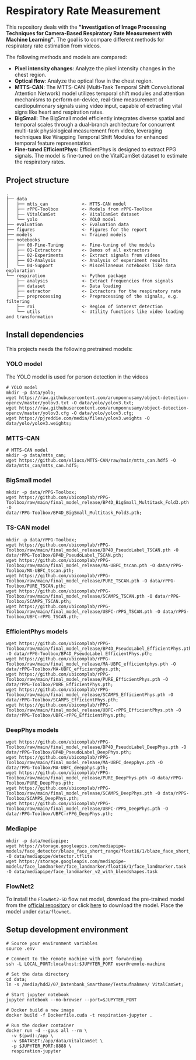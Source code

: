 # Respiratory Rate Measurement

This repository deals with the **"Investigation of Image Processing Techniques for Camera-Based Respiratory Rate
Measurement with Machine Learning"**. The goal is to compare different methods for respiratory rate estimation from
videos.

The following methods and models are compared:

* **Pixel intensity changes**: Analyze the pixel intensity changes in the chest region.
* **Optical flow**: Analyze the optical flow in the chest region.
* **MTTS-CAN**: The MTTS-CAN (Multi-Task Temporal Shift Convolutional Attention Network) model utilizes temporal shift
  modules and attention mechanisms to perform on-device, real-time measurement of cardiopulmonary signals using video
  input, capable of extracting vital signs like heart and respiration rates.
* **BigSmall**: The BigSmall model efficiently integrates diverse spatial and temporal scales through a dual-branch
  architecture for concurrent multi-task physiological measurement from video, leveraging techniques like Wrapping
  Temporal Shift Modules for enhanced temporal feature representation.
* **Fine-tuned EfficientPhys**: EfficientPhys is designed to extract PPG signals. The model is fine-tuned on the
  VitalCamSet dataset to estimate the respiratory rates.

## Project structure

```
.
├── data
│   ├── mtts_can             <- MTTS-CAN model
│   ├── rPPG-Toolbox         <- Models from rPPG-Toolbox
│   ├── VitalCamSet          <- VitalCamSet dataset
│   └── yolo                 <- YOLO model
├── evaluation               <- Evaluation data
├── figures                  <- Figures for the report
├── models                   <- Trained models
├── notebooks
│   ├── 00-Fine-Tuning       <- Fine-tuning of the models
│   ├── 01-Extractors        <- Demos of all extractors
│   ├── 02-Experiments       <- Extract signals from videos
│   ├── 03-Analysis          <- Analysis of experiment results
│   └── 04-Support           <- Miscellaneous notebooks like data exploration
└── respiration              <- Python package
    ├── analysis             <- Extract frequencies from signals
    ├── dataset              <- Data loading
    ├── extractor            <- Extractors for the respiratory rate
    ├── preprocessing        <- Preprocessing of the signals, e.g. filtering
    ├── roi                  <- Region of interest detection
    └── utils                <- Utility functions like video loading and transformation
```

## Install dependencies

This projects needs the following pretrained models:

### YOLO model

The YOLO model is used for person detection in the videos

```shell
# YOLO model
mkdir -p data/yolo;
wget https://raw.githubusercontent.com/arunponnusamy/object-detection-opencv/master/yolov3.txt -O data/yolo/yolov3.txt;
wget https://raw.githubusercontent.com/arunponnusamy/object-detection-opencv/master/yolov3.cfg -O data/yolo/yolov3.cfg;
wget https://pjreddie.com/media/files/yolov3.weights -O data/yolo/yolov3.weights;
```

### MTTS-CAN

```shell
# MTTS-CAN model
mkdir -p data/mtts_can;
wget https://github.com/xliucs/MTTS-CAN/raw/main/mtts_can.hdf5 -O data/mtts_can/mtts_can.hdf5;
```

### BigSmall model

```shell
mkdir -p data/rPPG-Toolbox;
wget https://github.com/ubicomplab/rPPG-Toolbox/raw/main/final_model_release/BP4D_BigSmall_Multitask_Fold3.pth -O
data/rPPG-Toolbox/BP4D_BigSmall_Multitask_Fold3.pth;
```

### TS-CAN model

```shell
mkdir -p data/rPPG-Toolbox;
wget https://github.com/ubicomplab/rPPG-Toolbox/raw/main/final_model_release/BP4D_PseudoLabel_TSCAN.pth -O data/rPPG-Toolbox/BP4D_PseudoLabel_TSCAN.pth;
wget https://github.com/ubicomplab/rPPG-Toolbox/raw/main/final_model_release/MA-UBFC_tscan.pth -O data/rPPG-Toolbox/MA-UBFC_tscan.pth;
wget https://github.com/ubicomplab/rPPG-Toolbox/raw/main/final_model_release/PURE_TSCAN.pth -O data/rPPG-Toolbox/PURE_TSCAN.pth;
wget https://github.com/ubicomplab/rPPG-Toolbox/raw/main/final_model_release/SCAMPS_TSCAN.pth -O data/rPPG-Toolbox/SCAMPS_TSCAN.pth;
wget https://github.com/ubicomplab/rPPG-Toolbox/raw/main/final_model_release/UBFC-rPPG_TSCAN.pth -O data/rPPG-Toolbox/UBFC-rPPG_TSCAN.pth;
```

### EfficientPhys models

```shell
wget https://github.com/ubicomplab/rPPG-Toolbox/raw/main/final_model_release/BP4D_PseudoLabel_EfficientPhys.pth -O data/rPPG-Toolbox/BP4D_PseudoLabel_EfficientPhys.pth;
wget https://github.com/ubicomplab/rPPG-Toolbox/raw/main/final_model_release/MA-UBFC_efficientphys.pth -O data/rPPG-Toolbox/MA-UBFC_efficientphys.pth;
wget https://github.com/ubicomplab/rPPG-Toolbox/raw/main/final_model_release/PURE_EfficientPhys.pth -O data/rPPG-Toolbox/PURE_EfficientPhys.pth;
wget https://github.com/ubicomplab/rPPG-Toolbox/raw/main/final_model_release/SCAMPS_EfficientPhys.pth -O data/rPPG-Toolbox/SCAMPS_EfficientPhys.pth;
wget https://github.com/ubicomplab/rPPG-Toolbox/raw/main/final_model_release/UBFC-rPPG_EfficientPhys.pth -O data/rPPG-Toolbox/UBFC-rPPG_EfficientPhys.pth;
```

### DeepPhys models

```shell
wget https://github.com/ubicomplab/rPPG-Toolbox/raw/main/final_model_release/BP4D_PseudoLabel_DeepPhys.pth -O data/rPPG-Toolbox/BP4D_PseudoLabel_DeepPhys.pth;
wget https://github.com/ubicomplab/rPPG-Toolbox/raw/main/final_model_release/MA-UBFC_deepphys.pth -O data/rPPG-Toolbox/MA-UBFC_deepphys.pth;
wget https://github.com/ubicomplab/rPPG-Toolbox/raw/main/final_model_release/PURE_DeepPhys.pth -O data/rPPG-Toolbox/PURE_DeepPhys.pth;
wget https://github.com/ubicomplab/rPPG-Toolbox/raw/main/final_model_release/SCAMPS_DeepPhys.pth -O data/rPPG-Toolbox/SCAMPS_DeepPhys.pth;
wget https://github.com/ubicomplab/rPPG-Toolbox/raw/main/final_model_release/UBFC-rPPG_DeepPhys.pth -O data/rPPG-Toolbox/UBFC-rPPG_DeepPhys.pth;
```

### Mediapipe

```shell
mkdir -p data/mediapipe;
wget https://storage.googleapis.com/mediapipe-models/face_detector/blaze_face_short_range/float16/1/blaze_face_short_range.tflite -O data/mediapipe/detector.tflite
wget https://storage.googleapis.com/mediapipe-models/face_landmarker/face_landmarker/float16/1/face_landmarker.task -O data/mediapipe/face_landmarker_v2_with_blendshapes.task
```

### FlowNet2

To install the `FlowNet2-SD` flow net model, download the pre-trained model from
the [official repository](https://github.com/NVIDIA/flownet2-pytorch) or
click [here](https://drive.google.com/file/d/1QW03eyYG_vD-dT-Mx4wopYvtPu_msTKn/view?usp=sharing) to download the model.
Place the model under `data/flownet`.

## Setup development environment

```shell
# Source your environment variables
source .env

# Connect to the remote machine with port forwarding
ssh -L LOCAL_PORT:localhost:$JUPYTER_PORT user@remote-machine

# Set the data directory
cd data;
ln -s /media/hdd2/07_Datenbank_Smarthome/Testaufnahmen/ VitalCamSet;

# Start jupyter notebook
jupyter notebook --no-browser --port=$JUPYTER_PORT

# Docker build a new image
docker build -f Dockerfile.cuda -t respiration-jupyter .

# Run the docker container
docker run -d --gpus all --rm \
  -v $(pwd):/app \
  -v $DATASET:/app/data/VitalCamSet \
  -p $JUPYTER_PORT:8888 \
  respiration-jupyter
```